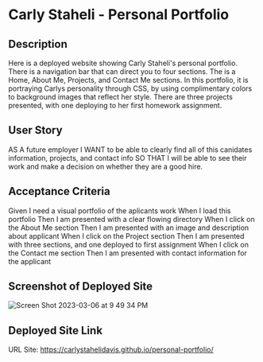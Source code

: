# Carly Staheli - Personal Portfolio

## Description

Here is a deployed website showing Carly Staheli's personal portfolio.  There is a navigation bar that can direct you to four sections. The is a Home, About Me, Projects, and Contact Me sections.  In this portfolio, it is portraying Carlys personality through CSS, by using complimentary colors to background images that reflect her style.  There are three projects presented, with one deploying to her first homework assignment. 

## User Story

AS A future employer I WANT to be able to clearly find all of this canidates information, projects, and contact info SO THAT I will be able to see their work and make a decision on whether they are a good hire.

## Acceptance Criteria

Given I need a visual portfolio of the aplicants work
When I load this portfolio
Then I am presented with a clear flowing directory
When I click on the About Me section
Then I am presented with an image and description about applicant
When I click on the Project section
Then I am presented with three sections, and one deployed to first assignment
When I click on the Contact me section
Then I am presented with contact information for the applicant

## Screenshot of Deployed Site

![Screen Shot 2023-03-06 at 9 49 34 PM](https://user-images.githubusercontent.com/125110420/223323649-2c8fc9b8-de02-4c13-8a32-478a564276f7.png)

## Deployed Site Link

URL Site: https://carlystahelidavis.github.io/personal-portfolio/
